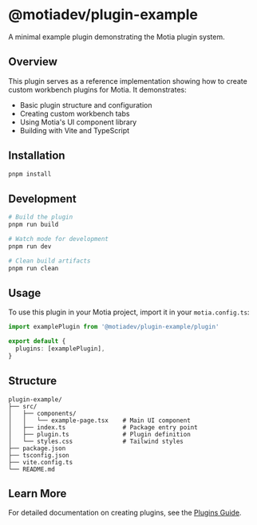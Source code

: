 # @motiadev/plugin-example

A minimal example plugin demonstrating the Motia plugin system.

## Overview

This plugin serves as a reference implementation showing how to create custom workbench plugins for Motia. It demonstrates:

- Basic plugin structure and configuration
- Creating custom workbench tabs
- Using Motia's UI component library
- Building with Vite and TypeScript

## Installation

```bash
pnpm install
```

## Development

```bash
# Build the plugin
pnpm run build

# Watch mode for development
pnpm run dev

# Clean build artifacts
pnpm run clean
```

## Usage

To use this plugin in your Motia project, import it in your `motia.config.ts`:

```typescript
import examplePlugin from '@motiadev/plugin-example/plugin'

export default {
  plugins: [examplePlugin],
}
```

## Structure

```
plugin-example/
├── src/
│   ├── components/
│   │   └── example-page.tsx    # Main UI component
│   ├── index.ts                # Package entry point
│   ├── plugin.ts               # Plugin definition
│   └── styles.css              # Tailwind styles
├── package.json
├── tsconfig.json
├── vite.config.ts
└── README.md
```

## Learn More

For detailed documentation on creating plugins, see the [Plugins Guide](../../packages/docs/content/docs/development-guide/plugins.mdx).
